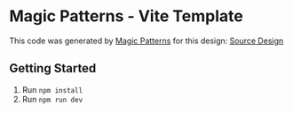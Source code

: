 # Magic Patterns - Vite Template

This code was generated by [Magic Patterns](https://magicpatterns.com) for this design: [Source Design](https://magicpatterns.com/c/cbcgmx8a7bv2dqjpd7y9km)

## Getting Started

1. Run `npm install`
2. Run `npm run dev`
